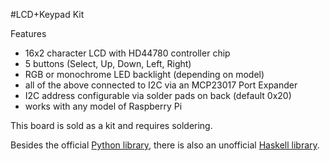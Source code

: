 <!--
---
name: LCD+Keypad Kit
class: board
type: display
formfactor: Custom
manufacturer: Adafruit
description: 16x2 character LCD with 5 buttons and RGB backlight
url: https://learn.adafruit.com/adafruit-16x2-character-lcd-plus-keypad-for-raspberry-pi
github: https://github.com/adafruit/Adafruit_Python_CharLCD
schematic: https://learn.adafruit.com/assets/3861
buy: https://www.adafruit.com/categories/808
image: 'adafruit-lcd-keypad-kit.png'
pincount: 26
eeprom: no
power:
  '2':
  '4':
ground:
  '6':
  '9':
  '14':
  '20':
  '25':
pin:
  '3':
    mode: i2c
  '5':
    mode: i2c
i2c:
  '0x20':
    name: MCP23017
    device: MCP23017
-->
#LCD+Keypad Kit

Features
* 16x2 character LCD with HD44780 controller chip
* 5 buttons (Select, Up, Down, Left, Right)
* RGB or monochrome LED backlight (depending on model)
* all of the above connected to I2C via an MCP23017 Port Expander
* I2C address configurable via solder pads on back (default 0x20)
* works with any model of Raspberry Pi

This board is sold as a kit and requires soldering.

Besides the official [Python library](https://github.com/adafruit/Adafruit_Python_CharLCD),
there is also an unofficial [Haskell library](https://hackage.haskell.org/package/pi-lcd).
